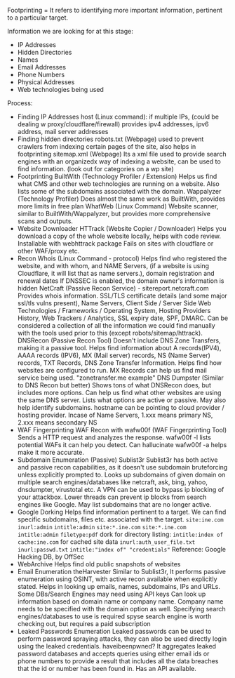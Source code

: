 Footprinting = It refers to identifying more important information, pertinent to a particular target.

Information we are looking for at this stage:
- IP Addresses
- Hidden Directories
- Names
- Email Addresses
- Phone Numbers
- Physical Addresses
- Web technologies being used

Process:
- Finding IP Addresses
	host (Linux command):
		if multiple IPs, (could be dealing w proxy/cloudflare/firewall)
		provides ipv4 addresses, ipv6 address, mail server addresses
- Finding hidden directories
	robots.txt (Webpage)
		used to prevent crawlers from indexing certain pages of the site, also helps in footprinting
	sitemap.xml (Webpage)
		Its a xml file used to provide search engines with an organizedx way of indexing a website, can be used to find information. (look out for categories on a wp site)
- Footprinting
	BuiltWith (Technology Profiler / Extension)
		Helps us find what CMS and other web technologies are running on a website.
		Also lists some of the subdomains associated with the domain.
	Wappalyzer (Technology Profiler)
		Does almost the same work as BuiltWith, provides more limits in free plan
	WhatWeb (Linux Command)
		Website scanner, similar to BuiltWith/Wappalyzer, but provides more comprehensive scans and outputs.
- Website Downloader
	HTTrack (Website Copier / Downloader)
		Helps you download a copy of the whole website locally, helps with code review.
		Installable with webhttrack package
		Fails on sites with cloudflare or other WAF/proxy etc.
- Recon
	Whois (Linux Command - protocol)
		Helps find who registered the website, and with whom, and NAME Servers, (if a website is using Cloudflare, it will list that as name servers.), domain registration and renewal dates
		If DNSSEC is enabled, the domain owner's information is hidden
	NetCraft (Passive Recon Service) - sitereport.netcraft.com
		Provides whois information. SSL/TLS certificate details (and some major ssl/tls vulns present), Name Servers, Client Side / Server Side Web Technologies / Frameworks / Operating System, Hosting Providers History, Web Trackers / Analytics, SSL expiry date, SPF, DMARC.
		Can be considered a collection of all the information we could find manually with the tools used prior to this (except robots/sitemap/httrack).
	DNSRecon (Passive Recon Tool)
		Doesn't include DNS Zone Transfers, making it a passive tool.
		Helps find information about A records(IPV4), AAAA records (IPV6), MX (Mail server) records, NS (Name Server) records, TXT Records, DNS Zone Transfer Information.
		Helps find how websites are configured to run.
		MX Records can help us find mail service being used. "zonetransfer.me example"
	DNS Dumpster (Similar to DNS Recon but better)
		Shows tons of what DNSRecon does, but includes more options.
		Can help us find what other websites are using the same DNS server.
		Lists what options are active or passive.
		May also help identify subdomains.
		hostname can be pointing to cloud provider / hosting provider.
		Incase of  Name Servers, 1.xxx means primary NS, 2.xxx means secondary NS
- WAF Fingerprinting
	WAF Recon with wafw00f (WAF Fingerprinting Tool)
		Sends a HTTP request and analyzes the response.
		wafw00f -l lists potential WAFs it can help you detect.
		Can hallucinate
		wafw00f -a helps make it more accurate.
- Subdomain Enumeration (Passive)
	Sublist3r
		Sublist3r has both active and passive recon capabilities, as it doesn't use subdomain bruteforcing unless explicitly prompted to.
		Looks up subdomains of given domain on multiple search engines/databases like netcraft, ask, bing, yahoo, dnsdumpter, virustotal etc.
		A VPN can be used to bypass ip blocking of your attackbox.
		Lower threads can prevent ip blocks from search engines like Google.
		May list subdomains that are no longer active.
- Google Dorking
		Helps find information pertinent to a target.
		We can find specific subdomains, files etc. associated with the target.
		`site:ine.com`
		`inurl:admin`
		`intitle:admin`
		`site:*.ine.com`
		`site:*.ine.com intitle:admin`
		`filetype:pdf`
		dork for directory listing: `intitle:index of`
		`cache:ine.com` for cached site data
		`inurl:auth_user_file.txt`
		`inurl:passwd.txt`
		`intitle:"index of" "credentials"`
		Reference: Google Hacking DB, by OffSec
- WebArchive
		Helps find old public snapshots of websites
- Email Enumeration
	theHarvester
		Similar to Sublist3r, It performs passive enumeration using OSINT, with active recon available when explicitly stated.
		Helps in looking up emails, names, subdomains, IPs and URLs.
		Some DBs/Search Engines may need using API keys
		Can look up information based on domain name or company name.
		Company name needs to be specified with the domain option as well.
		Specifying search engines/databases to use is required
		spyse search engine is worth checking out, but requires a paid subscription
- Leaked Passwords Enumeration
		Leaked passwords can be used to perform password spraying attacks, they can also be used directly login using the leaked credentials.
	haveibeenpwned?
		It aggregates leaked password databases and accepts queries using either email ids or phone numbers to provide a result that includes all the data breaches that the id or number has been found in.
		Has an API available.